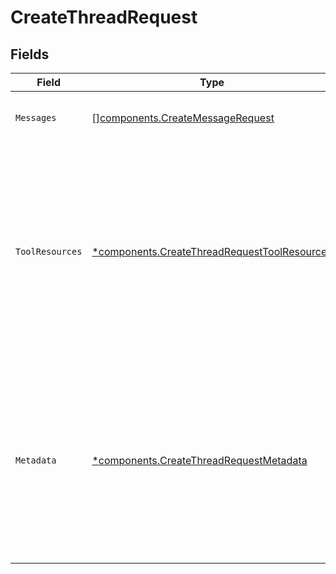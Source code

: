 # CreateThreadRequest


## Fields

| Field                                                                                                                                                                                                                                                                        | Type                                                                                                                                                                                                                                                                         | Required                                                                                                                                                                                                                                                                     | Description                                                                                                                                                                                                                                                                  |
| ---------------------------------------------------------------------------------------------------------------------------------------------------------------------------------------------------------------------------------------------------------------------------- | ---------------------------------------------------------------------------------------------------------------------------------------------------------------------------------------------------------------------------------------------------------------------------- | ---------------------------------------------------------------------------------------------------------------------------------------------------------------------------------------------------------------------------------------------------------------------------- | ---------------------------------------------------------------------------------------------------------------------------------------------------------------------------------------------------------------------------------------------------------------------------- |
| `Messages`                                                                                                                                                                                                                                                                   | [][components.CreateMessageRequest](../../models/components/createmessagerequest.md)                                                                                                                                                                                         | :heavy_minus_sign:                                                                                                                                                                                                                                                           | A list of [messages](/docs/api-reference/messages) to start the thread with.                                                                                                                                                                                                 |
| `ToolResources`                                                                                                                                                                                                                                                              | [*components.CreateThreadRequestToolResources](../../models/components/createthreadrequesttoolresources.md)                                                                                                                                                                  | :heavy_minus_sign:                                                                                                                                                                                                                                                           | A set of resources that are made available to the assistant's tools in this thread. The resources are specific to the type of tool. For example, the `code_interpreter` tool requires a list of file IDs, while the `file_search` tool requires a list of vector store IDs.<br/> |
| `Metadata`                                                                                                                                                                                                                                                                   | [*components.CreateThreadRequestMetadata](../../models/components/createthreadrequestmetadata.md)                                                                                                                                                                            | :heavy_minus_sign:                                                                                                                                                                                                                                                           | Set of 16 key-value pairs that can be attached to an object. This can be useful for storing additional information about the object in a structured format. Keys can be a maximum of 64 characters long and values can be a maximum of 512 characters long.<br/>             |